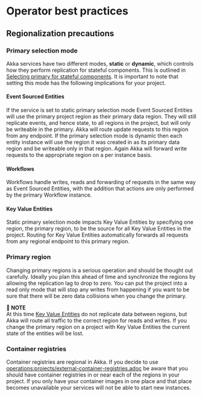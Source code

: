 # Operator best practices

## Regionalization precautions
### Primary selection mode
Akka services have two different modes, **static** or **dynamic**, which controls how they perform replication for stateful components. This is outlined in  [Selecting primary for stateful components](operations:regions/index.adoc#selecting-primary). It is important to note that setting this mode has the following implications for your project.

#### Event Sourced Entities 
If the service is set to static primary selection mode Event Sourced Entities will use the primary project region as their primary data region. They will still replicate events, and hence state, to all regions in the project, but will only be writeable in the primary. Akka will route update requests to this region from any endpoint. If the primary selection mode is dynamic then each entity instance will use the region it was created in as its primary data region and be writeable only in that region. Again Akka will forward write requests to the appropriate region on a per instance basis.

#### Workflows
Workflows handle writes, reads and forwarding of requests in the same way as Event Sourced Entities, with the addition that actions are only performed by the primary Workflow instance.

#### Key Value Entities
Static primary selection mode impacts Key Value Entities by specifying one region, the primary region, to be the source for all Key Value Entities in the project. Routing for Key Value Entities automatically forwards all requests from any regional endpoint to this primary region. 

### Primary region

Changing primary regions is a serious operation and should be thought out carefully. Ideally you plan this ahead of time and synchronize the regions by allowing the replication lag to drop to zero. You can put the project into a read only mode that will stop any writes from happening if you want to be sure that there will be zero data collisions when you change the primary.

**📌 NOTE**\
At this time [Key Value Entities](java:key-value-entities.adoc) do not replicate data between regions, but Akka will route all traffic to the correct region for reads and writes. If you change the primary region on a project with Key Value Entities the current state of the entities will be lost. 

### Container registries
Container registries are regional in Akka. If you decide to use [operations:projects/external-container-registries.adoc](operations:projects/external-container-registries.adoc) be aware that you should have container registries in or near each of the regions in your project. If you only have your container images in one place and that place becomes unavailable your services will not be able to start new instances.
